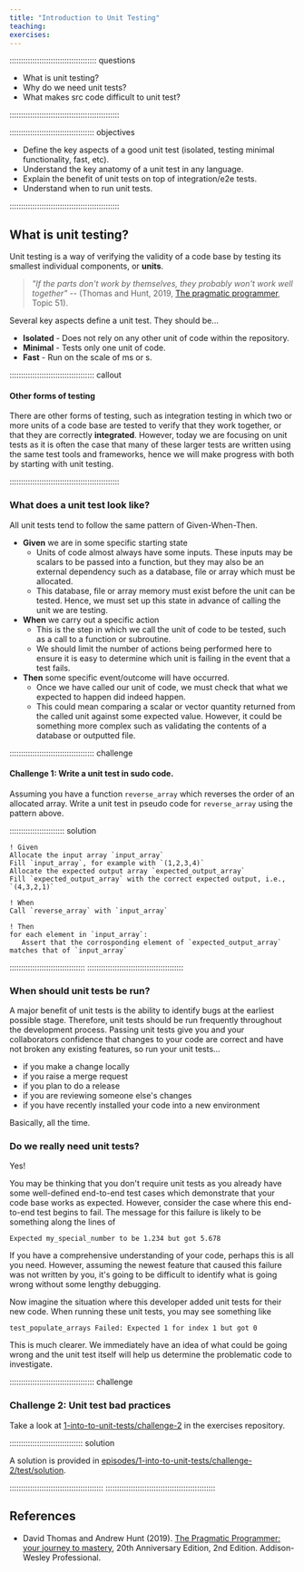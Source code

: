 ```yaml
---
title: "Introduction to Unit Testing"
teaching: 
exercises: 
---
```


:::::::::::::::::::::::::::::::::::::: questions 

- What is unit testing?
- Why do we need unit tests?
- What makes src code difficult to unit test?

::::::::::::::::::::::::::::::::::::::::::::::::

::::::::::::::::::::::::::::::::::::: objectives

- Define the key aspects of a good unit test (isolated, testing minimal functionality, fast, etc).
- Understand the key anatomy of a unit test in any language.
- Explain the benefit of unit tests on top of integration/e2e tests.
- Understand when to run unit tests.

::::::::::::::::::::::::::::::::::::::::::::::::

## What is unit testing?

Unit testing is a way of verifying the validity of a code base by testing its smallest individual components, or **units**.

>*"If the parts don't work by themselves, they probably won't work well together"*
> --  (Thomas and Hunt, 2019, [The pragmatic programmer](https://search.worldcat.org/search?q=bn:9780135957059), Topic 51).

Several key aspects define a unit test. They should be...

- **Isolated** - Does not rely on any other unit of code within the repository.
- **Minimal** - Tests only one unit of code.
- **Fast** - Run on the scale of ms or s. 

::::::::::::::::::::::::::::::::::::: callout

#### Other forms of testing

There are other forms of testing, such as integration testing in which two or more units of a code base are tested to verify that they work together, or that they are correctly **integrated**.
However, today we are focusing on unit tests as it is often the case that many of these larger tests are written using the same test tools and frameworks, hence we will make progress with both by starting with unit testing.

::::::::::::::::::::::::::::::::::::::::::::::::

### What does a unit test look like?

All unit tests tend to follow the same pattern of Given-When-Then.

- **Given** we are in some specific starting state
    - Units of code almost always have some inputs. These inputs may be scalars to be passed into a function, but they may also be an external dependency such as a database, file or array which must be allocated.
    - This database, file or array memory must exist before the unit can be tested. Hence, we must set up this state in advance of calling the unit we are testing.
- **When** we carry out a specific action
    - This is the step in which we call the unit of code to be tested, such as a call to a function or subroutine.
    - We should limit the number of actions being performed here to ensure it is easy to determine which unit is failing in the event that a test fails.
- **Then** some specific event/outcome will have occurred.
    - Once we have called our unit of code, we must check that what we expected to happen did indeed happen.
    - This could mean comparing a scalar or vector quantity returned from the called unit against some expected value. However, it could be something more complex such as validating the contents of a database or outputted file.

::::::::::::::::::::::::::::::::::::: challenge 

#### Challenge 1: Write a unit test in sudo code.

Assuming you have a function `reverse_array` which reverses the order of an allocated array. Write a unit test in pseudo code for `reverse_array` using the pattern above.

:::::::::::::::::::::::: solution 
 
 ```
! Given
Allocate the input array `input_array`
Fill `input_array`, for example with `(1,2,3,4)`
Allocate the expected output array `expected_output_array`
Fill `expected_output_array` with the correct expected output, i.e., `(4,3,2,1)`

! When
Call `reverse_array` with `input_array`

! Then
for each element in `input_array`:
    Assert that the corrosponding element of `expected_output_array` matches that of `input_array`
```

:::::::::::::::::::::::::::::::::
::::::::::::::::::::::::::::::::::::::::::

### When should unit tests be run?

A major benefit of unit tests is the ability to identify bugs at the earliest possible stage. Therefore, unit tests should be run frequently throughout the development process. Passing unit tests give you and your collaborators confidence that changes to your code are correct and have not broken any existing features, so run your unit tests...

- if you make a change locally
- if you raise a merge request
- if you plan to do a release
- if you are reviewing someone else's changes
- if you have recently installed your code into a new environment

Basically, all the time.

### Do we really need unit tests?

Yes! 

You may be thinking that you don't require unit tests as you already have some well-defined end-to-end test cases which demonstrate that your code base works as expected. However, consider the case where this end-to-end test begins to fail. The message for this failure is likely to be something along the lines of

```
Expected my_special_number to be 1.234 but got 5.678
```

If you have a comprehensive understanding of your code, perhaps this is all you need. However, assuming the newest feature that caused this failure was not written by you, it's going to be difficult to identify what is going wrong without some lengthy debugging. 

Now imagine the situation where this developer added unit tests for their new code. When running these unit tests, you may see something like

```
test_populate_arrays Failed: Expected 1 for index 1 but got 0
```

This is much clearer. We immediately have an idea of what could be going wrong and the unit test itself will help us determine the problematic code to investigate.

::::::::::::::::::::::::::::::::::::: challenge 

### Challenge 2: Unit test bad practices

Take a look at [1-into-to-unit-tests/challenge-2](https://github.com/UCL-ARC/fortran-unit-testing-exercises/episodes/1-into-to-unit-tests/challenge-2) in the exercises repository.

:::::::::::::::::::::::::::::::: solution

A solution is provided in [episodes/1-into-to-unit-tests/challenge-2/test/solution](https://github.com/UCL-ARC/fortran-unit-testing-exercises/episodes/1-into-to-unit-tests/challenge-2/test/solution).

:::::::::::::::::::::::::::::::::::::::::
::::::::::::::::::::::::::::::::::::::::::::::::

## References 

- David Thomas and Andrew Hunt (2019). [The Pragmatic Programmer: your journey to mastery](https://search.worldcat.org/search?q=bn:9780135957059), 20th Anniversary Edition, 2nd Edition. Addison-Wesley Professional.
